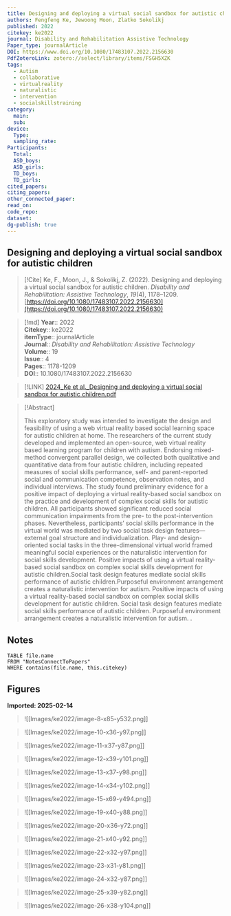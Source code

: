```yaml
---
title: Designing and deploying a virtual social sandbox for autistic children
authors: Fengfeng Ke, Jewoong Moon, Zlatko Sokolikj
published: 2022
citekey: ke2022
journal: Disability and Rehabilitation Assistive Technology
Paper_type: journalArticle
DOI: https://www.doi.org/10.1080/17483107.2022.2156630
PdfZoteroLink: zotero://select/library/items/FSGH5XZK
tags:
  - Autism
  - collaborative
  - virtualreality
  - naturalistic
  - intervention
  - socialskillstraining
category:
  main: 
  sub: 
device:
  Type: 
  sampling_rate: 
Participants:
  Total: 
  ASD_boys: 
  ASD_girls: 
  TD_boys: 
  TD_girls: 
cited_papers: 
citing_papers: 
other_connected_paper: 
read_on: 
code_repo: 
dataset: 
dg-publish: true
---
```


## Designing and deploying a virtual social sandbox for autistic children

> [!Cite]
> Ke, F., Moon, J., & Sokolikj, Z. (2022). Designing and deploying a virtual social sandbox for autistic children. _Disability and Rehabilitation: Assistive Technology_, _19_(4), 1178–1209. [https://doi.org/10.1080/17483107.2022.2156630](https://doi.org/10.1080/17483107.2022.2156630)


>[!md]
> **Year**:: 2022   
> **Citekey**:: ke2022  
> **itemType**:: journalArticle  
> **Journal**:: *Disability and Rehabilitation: Assistive Technology*  
> **Volume**:: 19  
> **Issue**:: 4   
> **Pages**:: 1178-1209  
> **DOI**:: 10.1080/17483107.2022.2156630    

> [!LINK] 
> [2024_Ke et al._Designing and deploying a virtual social sandbox for autistic children.pdf](zotero://select/library/items/EP9TNDMM)

> [!Abstract]
>
> This exploratory study was intended to investigate the design and feasibility of using a web virtual reality based social learning space for autistic children at home. The researchers of the current study developed and implemented an open-source, web virtual reality based learning program for children with autism. Endorsing mixed-method convergent parallel design, we collected both qualitative and quantitative data from four autistic children, including repeated measures of social skills performance, self- and parent-reported social and communication competence, observation notes, and individual interviews. The study found preliminary evidence for a positive impact of deploying a virtual reality-based social sandbox on the practice and development of complex social skills for autistic children. All participants showed significant reduced social communication impairments from the pre- to the post-intervention phases. Nevertheless, participants’ social skills performance in the virtual world was mediated by two social task design features—external goal structure and individualization. Play- and design-oriented social tasks in the three-dimensional virtual world framed meaningful social experiences or the naturalistic intervention for social skills development. Positive impacts of using a virtual reality-based social sandbox on complex social skills development for autistic children.Social task design features mediate social skills performance of autistic children.Purposeful environment arrangement creates a naturalistic intervention for autism. Positive impacts of using a virtual reality-based social sandbox on complex social skills development for autistic children. Social task design features mediate social skills performance of autistic children. Purposeful environment arrangement creates a naturalistic intervention for autism.
>.
> 


## Notes

```dataview 
TABLE file.name 
FROM "NotesConnectToPapers" 
WHERE contains(file.name, this.citekey)
```



## Figures

**Imported: 2025-02-14**

> ![[Images/ke2022/image-8-x85-y532.png]]

> ![[Images/ke2022/image-10-x36-y97.png]]

> ![[Images/ke2022/image-11-x37-y87.png]]

> ![[Images/ke2022/image-12-x39-y101.png]]

> ![[Images/ke2022/image-13-x37-y98.png]]

> ![[Images/ke2022/image-14-x34-y102.png]]

> ![[Images/ke2022/image-15-x69-y494.png]]

> ![[Images/ke2022/image-19-x40-y88.png]]

> ![[Images/ke2022/image-20-x36-y72.png]]

> ![[Images/ke2022/image-21-x40-y92.png]]

> ![[Images/ke2022/image-22-x32-y97.png]]

> ![[Images/ke2022/image-23-x31-y81.png]]

> ![[Images/ke2022/image-24-x32-y87.png]]

> ![[Images/ke2022/image-25-x39-y82.png]]

> ![[Images/ke2022/image-26-x38-y104.png]]